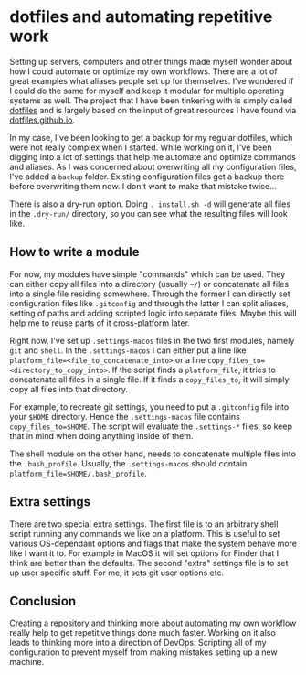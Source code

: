# dotfiles and automating repetitive work

Setting up servers, computers and other things made myself wonder about how I could automate or optimize my own 
workflows. There are a lot of great examples what aliases people set up for themselves. I've wondered if I could do the
same for myself and keep it modular for multiple operating systems as well. The project that I have been tinkering with
is simply called [dotfiles](https://github.com/Narigo/dotfiles) and is largely based on the input of great resources I 
have found via [dotfiles.github.io](https://dotfiles.github.io).

In my case, I've been looking to get a backup for my regular dotfiles, which were not really complex when I started. 
While working on it, I've been digging into a lot of settings that help me automate and optimize commands and aliases. 
As I was concerned about overwriting all my configuration files, I've added a `backup` folder. Existing configuration
files get a backup there before overwriting them now. I don't want to make that mistake twice...

There is also a dry-run option. Doing `. install.sh -d`  will generate all files in the `.dry-run/` directory, so you 
can see what the resulting files will look like.

## How to write a module

For now, my modules have simple "commands" which can be used. They can either copy all files into a directory (usually 
`~/`) or concatenate all files into a single file residing somewhere. Through the former I can directly set 
configuration files like `.gitconfig` and through the latter I can split aliases, setting of paths and adding scripted 
logic into separate files. Maybe this will help me to reuse parts of it cross-platform later.

Right now, I've set up `.settings-macos` files in the two first modules, namely `git` and `shell`. In the 
`.settings-macos` I can either put a line like `platform_file=<file_to_concatenate_into>` or a line 
`copy_files_to=<directory_to_copy_into>`. If the script finds a `platform_file`, it tries to concatenate all files in a
single file. If it finds a `copy_files_to`, it will simply copy all files into that directory.

For example, to recreate git settings, you need to put a `.gitconfig` file into your `$HOME` directory. Hence the 
`.settings-macos` file contains `copy_files_to=$HOME`. The script will evaluate the `.settings-*` files, so keep that in
mind when doing anything inside of them.

The shell module on the other hand, needs to concatenate multiple files into the `.bash_profile`. Usually, the 
`.settings-macos` should contain `platform_file=$HOME/.bash_profile`.

## Extra settings

There are two special extra settings. The first file is to an arbitrary shell script running any commands we like on a 
platform. This is useful to set various OS-dependant options and flags that make the system behave more like I want it 
to. For example in MacOS it will set options for Finder that I think are better than the defaults. The second "extra"
settings file is to set up user specific stuff. For me, it sets git user options etc.

## Conclusion

Creating a repository and thinking more about automating my own workflow really help to get repetitive things done much 
faster. Working on it also leads to thinking more into a direction of DevOps: Scripting all of my configuration to
prevent myself from making mistakes setting up a new machine.
